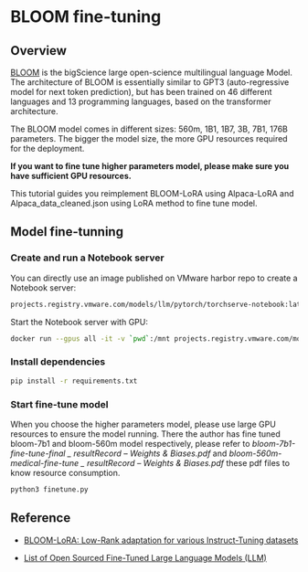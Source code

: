 # BLOOM fine-tuning

## Overview

[BLOOM](https://huggingface.co/docs/transformers/model_doc/bloom) is the bigScience large open-science multilingual language Model. The architecture of BLOOM is essentially similar to GPT3 (auto-regressive model for next token prediction), but has been trained on 46 different languages and 13 programming languages, based on the transformer architecture.

The BLOOM model comes in different sizes: 560m, 1B1, 1B7, 3B, 7B1, 176B parameters. The bigger the model size, the more GPU resources required for the deployment.

**If you want to fine tune higher parameters model, please make sure you have sufficient GPU resources.**

This tutorial guides you reimplement BLOOM-LoRA using Alpaca-LoRA and Alpaca_data_cleaned.json using LoRA method to fine tune model.

## Model fine-tunning

### Create and run a Notebook server

You can directly use an image published on VMware harbor repo to create a Notebook server:

```bash
projects.registry.vmware.com/models/llm/pytorch/torchserve-notebook:latest-gpu-v0.15
```

Start the Notebook server with GPU:

```bash
docker run --gpus all -it -v `pwd`:/mnt projects.registry.vmware.com/models/llm/pytorch/torchserve-notebook:latest-gpu-v0.15
```

### Install dependencies

```bash
pip install -r requirements.txt
```

### Start fine-tune model

When you choose the higher parameters model, please use large GPU resources to ensure the model running. There the author has fine tuned bloom-7b1 and bloom-560m model respectively, please refer to *bloom-7b1-fine-tune-final _ resultRecord – Weights & Biases.pdf* and *bloom-560m-medical-fine-tune _ resultRecord – Weights & Biases.pdf* these pdf files to know resource consumption.

```bash
python3 finetune.py
```

## Reference
- [BLOOM-LoRA: Low-Rank adaptation for various Instruct-Tuning datasets](https://github.com/linhduongtuan/BLOOM-LORA/tree/main)

- [List of Open Sourced Fine-Tuned Large Language Models (LLM)](https://medium.com/geekculture/list-of-open-sourced-fine-tuned-large-language-models-llm-8d95a2e0dc76)